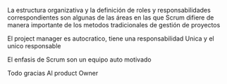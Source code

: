 La estructura organizativa y la definición de roles y responsabilidades correspondientes son algunas de las áreas en las que Scrum difiere de manera importante de los metodos tradicionales de gestión de proyectos

El project manager es autocratico, tiene una responsabilidad Unica y el unico responsable

El enfasis de Scrum son un equipo auto motivado


Todo gracias Al product Owner






